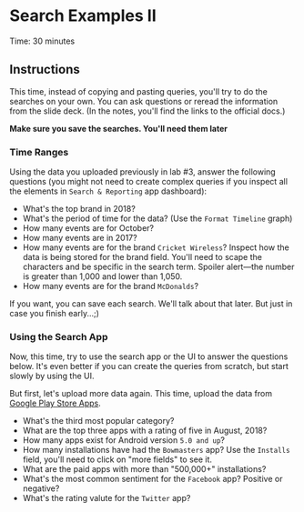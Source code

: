 # Search Examples II
Time: 30 minutes

## Instructions
This time, instead of copying and pasting queries, you'll try to do the searches on your own. You can ask questions or reread the information from the slide deck. (In the notes, you'll find the links to the official docs.)

**Make sure you save the searches. You'll need them later**

### Time Ranges
Using the data you uploaded previously in lab #3, answer the following questions (you might not need to create complex queries if you inspect all the elements in `Search & Reporting` app dashboard):

- What's the top brand in 2018?
- What's the period of time for the data? (Use the `Format Timeline` graph)
- How many events are for October?
- How many events are in 2017?
- How many events are for the brand `Cricket Wireless`? Inspect how the data is being stored for the brand field. You'll need to scape the characters and be specific in the search term. Spoiler alert&mdash;the number is greater than 1,000 and lower than 1,050.
- How many events are for the brand `McDonalds`?

If you want, you can save each search. We'll talk about that later. But just in case you finish early...;)

### Using the Search App
Now, this time, try to use the search app or the UI to answer the questions below. It's even better if you can create the queries from scratch, but start slowly by using the UI.

But first, let's upload more data again. This time, upload the data from [Google Play Store Apps](../data/google-play-store-apps.zip).

- What's the third most popular category?
- What are the top three apps with a rating of five in August, 2018?
- How many apps exist for Android version `5.0 and up`?
- How many installations have had the `Bowmasters` app? Use the `Installs` field, you'll need to click on "more fields" to see it.
- What are the paid apps with more than "500,000+" installations?
- What's the most common sentiment for the `Facebook` app? Positive or negative?
- What's the rating valute for the `Twitter` app?
